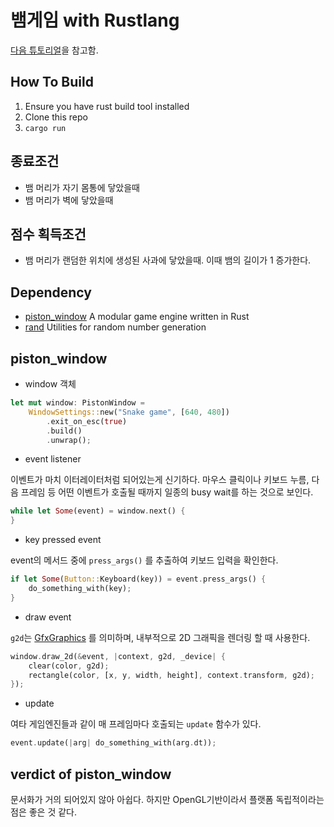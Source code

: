 # 뱀게임 with Rustlang

[다음 튜토리얼](https://www.youtube.com/watch?v=DnT_7M7L7vo)을 참고함.

## How To Build

1. Ensure you have rust build tool installed
2. Clone this repo
3. `cargo run`

## 종료조건

- 뱀 머리가 자기 몸통에 닿았을때
- 뱀 머리가 벽에 닿았을때

## 점수 획득조건

- 뱀 머리가 랜덤한 위치에 생성된 사과에 닿았을때. 이때 뱀의 길이가 1 증가한다.

## Dependency

- [piston_window](https://docs.rs/piston/0.52.0/piston/) A modular game engine written in Rust
- [rand](https://docs.rs/rand/latest/rand/) Utilities for random number generation

## piston_window

- window 객체

```rust
let mut window: PistonWindow =
    WindowSettings::new("Snake game", [640, 480])
        .exit_on_esc(true)
        .build()
        .unwrap();
```

- event listener

이벤트가 마치 이터레이터처럼 되어있는게 신기하다. 마우스 클릭이나 키보드 누름, 다음 프레임 등 어떤 이벤트가 호출될 때까지 일종의 busy wait를 하는 것으로 보인다.

```rust
while let Some(event) = window.next() {
}
```

- key pressed event

event의 메서드 중에 `press_args()` 를 추출하여 키보드 입력을 확인한다.

```rust
if let Some(Button::Keyboard(key)) = event.press_args() {
    do_something_with(key);
}
```

- draw event

`g2d`는 [GfxGraphics](http://docs.piston.rs/piston_window/gfx_graphics/struct.GfxGraphics.html) 를 의미하며, 내부적으로 2D 그래픽을 렌더링 할 때 사용한다.

```rust
window.draw_2d(&event, |context, g2d, _device| {
    clear(color, g2d);
    rectangle(color, [x, y, width, height], context.transform, g2d);
});
```

- update

여타 게임엔진들과 같이 매 프레임마다 호출되는 `update` 함수가 있다.

```rust
event.update(|arg| do_something_with(arg.dt));
```

## verdict of piston_window

문서화가 거의 되어있지 않아 아쉽다. 하지만 OpenGL기반이라서 플랫폼 독립적이라는 점은 좋은 것 같다.
